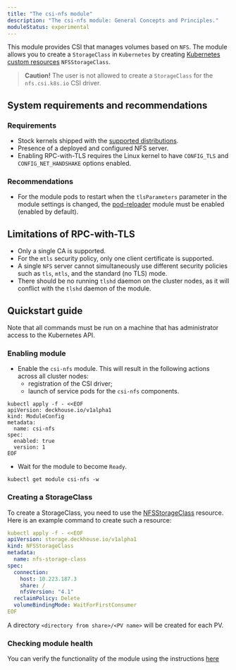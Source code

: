 ```yaml
---
title: "The csi-nfs module"
description: "The csi-nfs module: General Concepts and Principles."
moduleStatus: experimental
---
```


This module provides CSI that manages volumes based on `NFS`. The module allows you to create a `StorageClass` in `Kubernetes` by creating [Kubernetes custom resources](./cr.html#nfsstorageclass) `NFSStorageClass`.

> **Caution!** The user is not allowed to create a `StorageClass` for the `nfs.csi.k8s.io` CSI driver.

## System requirements and recommendations

### Requirements
- Stock kernels shipped with the [supported distributions](https://deckhouse.io/documentation/v1/supported_versions.html#linux).
- Presence of a deployed and configured NFS server.
- Enabling RPC-with-TLS requires the Linux kernel to have `CONFIG_TLS` and `CONFIG_NET_HANDSHAKE` options enabled.

### Recommendations

- For the module pods to restart when the `tlsParameters` parameter in the module settings is changed,
the [pod-reloader](https://deckhouse.io/products/kubernetes-platform/documentation/v1/modules/pod-reloader) module must be enabled (enabled by default).

## Limitations of RPC-with-TLS

- Only a single CA is supported.
- For the `mtls` security policy, only one client certificate is supported.
- A single `NFS` server cannot simultaneously use different security policies such as `tls`, `mtls`, and the standard (no TLS) mode.
- There should be no running `tlshd` daemon on the cluster nodes, as it will conflict with the `tlshd` daemon of the module.

## Quickstart guide

Note that all commands must be run on a machine that has administrator access to the Kubernetes API.

### Enabling module

- Enable the `csi-nfs` module. This will result in the following actions across all cluster nodes:
    - registration of the CSI driver;
    - launch of service pods for the `csi-nfs` components.

```shell
kubectl apply -f - <<EOF
apiVersion: deckhouse.io/v1alpha1
kind: ModuleConfig
metadata:
  name: csi-nfs
spec:
  enabled: true
  version: 1
EOF
```

- Wait for the module to become `Ready`.

```shell
kubectl get module csi-nfs -w
```

### Creating a StorageClass

To create a StorageClass, you need to use the [NFSStorageClass](./cr.html#nfsstorageclass) resource. Here is an example command to create such a resource:

```yaml
kubectl apply -f - <<EOF
apiVersion: storage.deckhouse.io/v1alpha1
kind: NFSStorageClass
metadata:
  name: nfs-storage-class
spec:
  connection:
    host: 10.223.187.3
    share: /
    nfsVersion: "4.1"
  reclaimPolicy: Delete
  volumeBindingMode: WaitForFirstConsumer
EOF
```

A directory `<directory from share>/<PV name>` will be created for each PV.

### Checking module health

You can verify the functionality of the module using the instructions [here](./faq.html#how-to-check-module-health)
